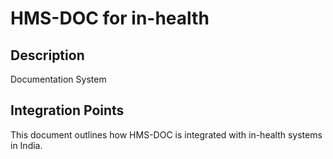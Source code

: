 # HMS-DOC for in-health

## Description

Documentation System

## Integration Points

This document outlines how HMS-DOC is integrated with in-health systems in India.
